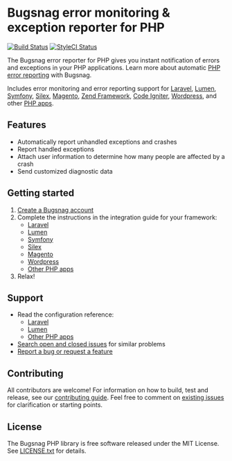 # Bugsnag error monitoring & exception reporter for PHP

[![Build Status](https://img.shields.io/travis/bugsnag/bugsnag-php/master.svg?style=flat-square)](https://travis-ci.org/bugsnag/bugsnag-php)
[![StyleCI Status](https://styleci.io/repos/7568230/shield?branch=master)](https://styleci.io/repos/7568230)


The Bugsnag error reporter for PHP gives you instant notification of errors and exceptions in your PHP applications. Learn more about automatic [PHP error reporting](https://www.bugsnag.com/platforms/php/) with Bugsnag.

Includes error monitoring and error reporting support for [Laravel](https://www.bugsnag.com/platforms/php/laravel/), [Lumen](https://www.bugsnag.com/platforms/php/lumen/), [Symfony](https://www.bugsnag.com/platforms/php/symfony/), [Silex](https://www.bugsnag.com/platforms/php/silex/), [Magento](https://www.bugsnag.com/platforms/php/magento/), [Zend Framework](https://www.bugsnag.com/platforms/php/zend-framework/), [Code Igniter](https://www.bugsnag.com/platforms/php/code-igniter/), [Wordpress](https://docs.bugsnag.com/platforms/php/wordpress/), and other [PHP apps](https://docs.bugsnag.com/platforms/php/other/).

## Features

* Automatically report unhandled exceptions and crashes
* Report handled exceptions
* Attach user information to determine how many people are affected by a crash
* Send customized diagnostic data

## Getting started

1. [Create a Bugsnag account](https://www.bugsnag.com)
2. Complete the instructions in the integration guide for your framework:
    * [Laravel](https://docs.bugsnag.com/platforms/php/laravel)
    * [Lumen](https://docs.bugsnag.com/platforms/php/lumen)
    * [Symfony](https://docs.bugsnag.com/platforms/php/symfony/)
    * [Silex](https://docs.bugsnag.com/platforms/php/silex/)
    * [Magento](https://docs.bugsnag.com/platforms/php/magento/)
    * [Wordpress](https://docs.bugsnag.com/platforms/php/wordpress/)
    * [Other PHP apps](https://docs.bugsnag.com/platforms/php/other)
3. Relax!

## Support

* Read the configuration reference:
    * [Laravel](https://docs.bugsnag.com/platforms/php/laravel/configuration-options)
    * [Lumen](https://docs.bugsnag.com/platforms/php/lumen/configuration-options)
    * [Other PHP apps](https://docs.bugsnag.com/platforms/php/other/configuration-options)
* [Search open and closed issues](https://github.com/bugsnag/bugsnag-php/issues?utf8=✓&q=is%3Aissue) for similar problems
* [Report a bug or request a feature](https://github.com/bugsnag/bugsnag-php/issues/new)

## Contributing

All contributors are welcome! For information on how to build, test and release, see our [contributing guide](CONTRIBUTING.md). Feel free to comment on [existing issues](https://github.com/bugsnag/bugsnag-php/issues) for clarification or starting points.

## License

The Bugsnag PHP library is free software released under the MIT License. See [LICENSE.txt](LICENSE.txt) for details.
